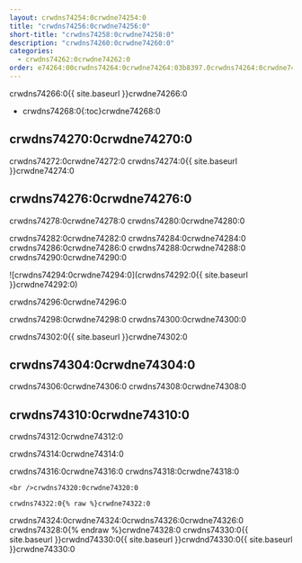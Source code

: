 ```yaml
---
layout: crwdns74254:0crwdne74254:0
title: "crwdns74256:0crwdne74256:0"
short-title: "crwdns74258:0crwdne74258:0"
description: "crwdns74260:0crwdne74260:0"
categories:
  - crwdns74262:0crwdne74262:0
order: e74264:00crwdns74264:0crwdne74264:03b8397.0crwdns74264:0crwdne74264:0899591crwdns74264:0crwdne74264:0
---
```

crwdns74266:0{{ site.baseurl }}crwdne74266:0

- crwdns74268:0{:toc}crwdne74268:0

## crwdns74270:0crwdne74270:0

crwdns74272:0crwdne74272:0 crwdns74274:0{{ site.baseurl }}crwdne74274:0

## crwdns74276:0crwdne74276:0

crwdns74278:0crwdne74278:0 crwdns74280:0crwdne74280:0

crwdns74282:0crwdne74282:0 crwdns74284:0crwdne74284:0 crwdns74286:0crwdne74286:0 crwdns74288:0crwdne74288:0 crwdns74290:0crwdne74290:0

![crwdns74294:0crwdne74294:0](crwdns74292:0{{ site.baseurl }}crwdne74292:0)

crwdns74296:0crwdne74296:0

crwdns74298:0crwdne74298:0 crwdns74300:0crwdne74300:0

crwdns74302:0{{ site.baseurl }}crwdne74302:0

## crwdns74304:0crwdne74304:0

crwdns74306:0crwdne74306:0 crwdns74308:0crwdne74308:0

## crwdns74310:0crwdne74310:0

crwdns74312:0crwdne74312:0

crwdns74314:0crwdne74314:0

crwdns74316:0crwdne74316:0 crwdns74318:0crwdne74318:0

    <br />crwdns74320:0crwdne74320:0
    
    crwdns74322:0{% raw %}crwdne74322:0
    

crwdns74324:0crwdne74324:0<language>crwdns74326:0crwdne74326:0<version tag> crwdns74328:0{% endraw %}crwdne74328:0 crwdns74330:0{{ site.baseurl }}crwdnd74330:0{{ site.baseurl }}crwdnd74330:0{{ site.baseurl }}crwdne74330:0